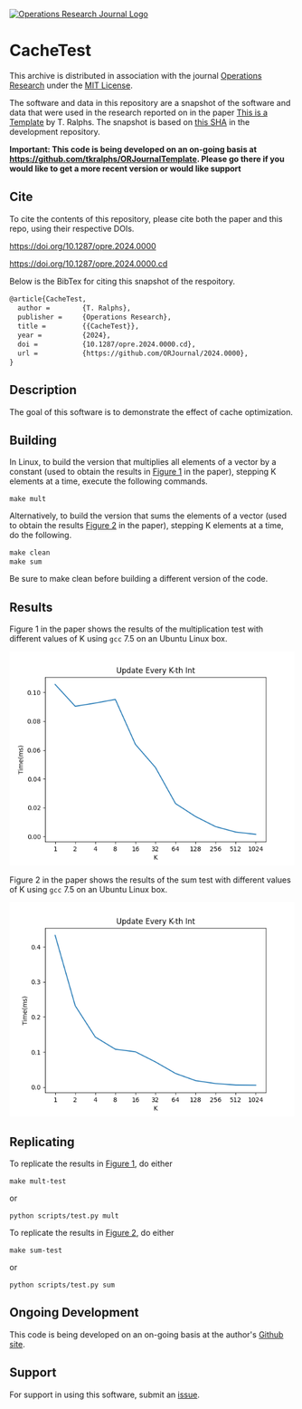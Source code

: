 [![Operations Research Journal Logo](https://orjournal.github.io/OperationsReseachHeader.jpg)](https://pubsonline.informs.org/journal/opre)

# CacheTest

This archive is distributed in association with the journal [Operations Research](https://pubsonline.informs.org/journal/opre) under the [MIT License](LICENSE).

The software and data in this repository are a snapshot of the software and data
that were used in the research reported on in the paper 
[This is a Template](https://doi.org/10.1287/opre.2024.0000) by T. Ralphs. 
The snapshot is based on 
[this SHA](https://github.com/tkralphs/ORJournalTemplate/commit/) 
in the development repository. 

**Important: This code is being developed on an on-going basis at 
https://github.com/tkralphs/ORJournalTemplate. Please go there if you would like to
get a more recent version or would like support**

## Cite

To cite the contents of this repository, please cite both the paper and this repo, using their respective DOIs.

https://doi.org/10.1287/opre.2024.0000

https://doi.org/10.1287/opre.2024.0000.cd

Below is the BibTex for citing this snapshot of the respoitory.

```
@article{CacheTest,
  author =        {T. Ralphs},
  publisher =     {Operations Research},
  title =         {{CacheTest}},
  year =          {2024},
  doi =           {10.1287/opre.2024.0000.cd},
  url =           {https://github.com/ORJournal/2024.0000},
}  
```

## Description

The goal of this software is to demonstrate the effect of cache optimization.

## Building

In Linux, to build the version that multiplies all elements of a vector by a
constant (used to obtain the results in [Figure 1](results/mult-test.png) in the
paper), stepping K elements at a time, execute the following commands.

```
make mult
```

Alternatively, to build the version that sums the elements of a vector (used
to obtain the results [Figure 2](results/sum-test.png) in the paper), stepping K
elements at a time, do the following.

```
make clean
make sum
```

Be sure to make clean before building a different version of the code.

## Results

Figure 1 in the paper shows the results of the multiplication test with different
values of K using `gcc` 7.5 on an Ubuntu Linux box.

![Figure 1](results/mult-test.png)

Figure 2 in the paper shows the results of the sum test with different
values of K using `gcc` 7.5 on an Ubuntu Linux box.

![Figure 1](results/sum-test.png)

## Replicating

To replicate the results in [Figure 1](results/mult-test.png), do either

```
make mult-test
```
or
```
python scripts/test.py mult
```
To replicate the results in [Figure 2](results/sum-test.png), do either

```
make sum-test
```
or
```
python scripts/test.py sum
```

## Ongoing Development

This code is being developed on an on-going basis at the author's
[Github site](https://github.com/tkralphs/ORJournalTemplate).

## Support

For support in using this software, submit an
[issue](https://github.com/tkralphs/ORJournalTemplate/issues/new).
